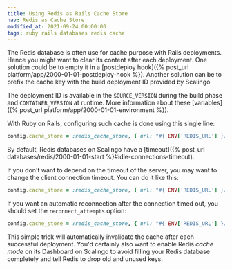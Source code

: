 ```yaml
---
title: Using Redis as Rails Cache Store
nav: Redis as Cache Store
modified_at: 2021-09-24 00:00:00
tags: ruby rails databases redis cache
---
```


The Redis database is often use for cache purpose with Rails deployments. Hence you might want to clear 
its content after
each deployment. One solution could be to empty it in a [postdeploy hook]({% post_url
platform/app/2000-01-01-postdeploy-hook %}). Another solution can be to prefix the cache key with
the build deployment ID provided by Scalingo.

The deployment ID is available in the `SOURCE_VERSION` during the build phase and
`CONTAINER_VERSION` at runtime. More information about these [variables]({% post_url
platform/app/2000-01-01-environment %}).

With Ruby on Rails, configuring such cache is done using this single line:

```ruby
config.cache_store = :redis_cache_store, { url: "#{ ENV['REDIS_URL'] }/0:#{ ENV['SOURCE_VERSION'] || ENV['CONTAINER_VERSION'] }" }
```

By default, Redis databases on Scalingo have a [timeout]({% post_url databases/redis/2000-01-01-start %}#idle-connections-timeout).

If you don't want to depend on the timeout of the server, you may want to
change the client connection timeout. You can do it like this:
```ruby
config.cache_store = :redis_cache_store, { url: "#{ ENV['REDIS_URL'] }/0:#{ ENV['SOURCE_VERSION'] || ENV['CONTAINER_VERSION'] }", timeout: 30 }
```

If you want an automatic reconnection after the connection timed out,
you should set the `reconnect_attempts` option:
```ruby
config.cache_store = :redis_cache_store, { url: "#{ ENV['REDIS_URL'] }/0:#{ ENV['SOURCE_VERSION'] || ENV['CONTAINER_VERSION'] }", timeout: 30, reconnect_attempts: 1 }
```

This simple trick will automatically invalidate the cache after each successful deployment. You'd certainly also want to enable Redis *cache mode* on its Dashboard on Scalingo to avoid filling your Redis database completely and tell Redis to drop old and unused keys.
